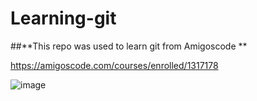 # Learning-git

##**This repo was used to learn git from Amigoscode
**

https://amigoscode.com/courses/enrolled/1317178

![image](https://user-images.githubusercontent.com/85416810/120909532-edd1f300-c643-11eb-90b4-58beeadb17bc.png)
